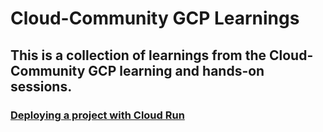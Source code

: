 # Cloud-Community GCP Learnings

## This is a collection of learnings from the Cloud-Community GCP learning and hands-on sessions.

### [Deploying a project with Cloud Run](DeployOnCloudRun.md)